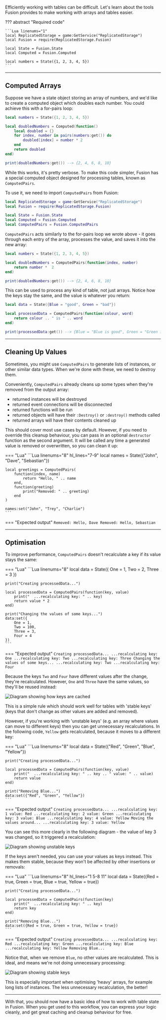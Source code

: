 Efficiently working with tables can be difficult. Let's learn about the tools
Fusion provides to make working with arrays and tables easier.

??? abstract "Required code"

	```Lua linenums="1"
	local ReplicatedStorage = game:GetService("ReplicatedStorage")
	local Fusion = require(ReplicatedStorage.Fusion)

	local State = Fusion.State
	local Computed = Fusion.Computed

	local numbers = State({1, 2, 3, 4, 5})
	```

-----

## Computed Arrays

Suppose we have a state object storing an array of numbers, and we'd like to
create a computed object which doubles each number. You could achieve this with
a for-pairs loop:

```Lua linenums="7" hl_lines="3-9"
local numbers = State({1, 2, 3, 4, 5})

local doubledNumbers = Computed(function()
	local doubled = {}
	for index, number in pairs(numbers:get()) do
		doubled[index] = number * 2
	end
	return doubled
end)

print(doubledNumbers:get()) --> {2, 4, 6, 8, 10}
```

While this works, it's pretty verbose. To make this code simpler, Fusion has a
special computed object designed for processing tables, known as `ComputedPairs`.

To use it, we need to import `ComputedPairs` from Fusion:

```Lua linenums="1" hl_lines="7"
local ReplicatedStorage = game:GetService("ReplicatedStorage")
local Fusion = require(ReplicatedStorage.Fusion)

local State = Fusion.State
local Computed = Fusion.Computed
local ComputedPairs = Fusion.ComputedPairs
```

`ComputedPairs` acts similarly to the for-pairs loop we wrote above - it goes
through each entry of the array, processes the value, and saves it into the
new array:

```Lua linenums="8" hl_lines="3-5"
local numbers = State({1, 2, 3, 4, 5})

local doubledNumbers = ComputedPairs(function(index, number)
	return number *  2
end)

print(doubledNumbers:get()) --> {2, 4, 6, 8, 10}
```

This can be used to process any kind of table, not just arrays. Notice how the
keys stay the same, and the value is whatever you return:

```Lua linenums="8"
local data = State({Blue = "good", Green = "bad"})

local processedData = ComputedPairs(function(colour, word)
	return colour .. " is " .. word
end)

print(processedData:get()) --> {Blue = "Blue is good", Green = "Green is bad"}
```

-----

## Cleaning Up Values

Sometimes, you might use `ComputedPairs` to generate lists of instances, or
other similar data types. When we're done with these, we need to destroy them.

Conveniently, `ComputedPairs` already cleans up some types when they're removed
from the output array:

- returned instances will be destroyed
- returned event connections will be disconnected
- returned functions will be run
- returned objects will have their `:Destroy()` or `:destroy()` methods called
- returned arrays will have their contents cleaned up

This should cover most use cases by default. However, if you need to override
this cleanup behaviour, you can pass in an optional `destructor` function as
the second argument. It will be called any time a generated value is removed or
overwritten, so you can clean it up:

=== "Lua"
	```Lua linenums="8" hl_lines="7-9"
	local names = State({"John", "Dave", "Sebastian"})

	local greetings = ComputedPairs(
		function(index, name)
			return "Hello, " .. name
		end,
		function(greeting)
			print("Removed: " .. greeting)
		end
	)

	names:set("John", "Trey", "Charlie")
	```
=== "Expected output"
	```
	Removed: Hello, Dave
	Removed: Hello, Sebastian
	```

-----

## Optimisation

To improve performance, `ComputedPairs` doesn't recalculate a key if its value
stays the same:

=== "Lua"
	```Lua linenums="8"
	local data = State({
		One = 1,
		Two = 2,
		Three = 3
	})

	print("Creating processedData...")

	local processedData = ComputedPairs(function(key, value)
		print("  ...recalculating key: " .. key)
		return value * 2
	end)

	print("Changing the values of some keys...")
	data:set({
		One = 1,
		Two = 100,
		Three = 3,
		Four = 4
	})
	```
=== "Expected output"
	```
	Creating processedData...
	  ...recalculating key: One
	  ...recalculating key: Two
	  ...recalculating key: Three
	Changing the values of some keys...
	  ...recalculating key: Two
	  ...recalculating key: Four
	```

Because the keys `Two` and `Four` have different values after the change,
they're recalculated. However, `One` and `Three` have the same values, so
they'll be reused instead:

![Diagram showing how keys are cached](OptimisedKeyValues.png)

This is a simple rule which should work well for tables with 'stable keys' (keys
that don't change as other values are added and removed).

However, if you're working with 'unstable keys' (e.g. an array where values can
move to different keys) then you can get unnecessary recalculations. In the
following code, `Yellow` gets recalculated, because it moves to a different key:

=== "Lua"
	```Lua linenums="8"
	local data = State({"Red", "Green", "Blue", "Yellow"})

	print("Creating processedData...")

	local processedData = ComputedPairs(function(key, value)
		print("  ...recalculating key: " .. key .. " value: " .. value)
		return value
	end)

	print("Removing Blue...")
	data:set({"Red", "Green", "Yellow"})
	```
=== "Expected output"
	```
	Creating processedData...
	  ...recalculating key: 1 value: Red
	  ...recalculating key: 2 value: Green
	  ...recalculating key: 3 value: Blue
	  ...recalculating key: 4 value: Yellow
	Moving the values around...
	  ...recalculating key: 3 value: Yellow
	```

You can see this more clearly in the following diagram - the value of key 3 was
changed, so it triggered a recalculation:

![Diagram showing unstable keys](UnstableKeys.png)

If the keys aren't needed, you can use your values as keys instead. This makes
them stable, because they won't be affected by other insertions or removals:

=== "Lua"
	```Lua linenums="8" hl_lines="1 5-8 11"
	local data = State({Red = true, Green = true, Blue = true, Yellow = true})

	print("Creating processedData...")

	local processedData = ComputedPairs(function(key)
		print("  ...recalculating key: " .. key)
		return key
	end)

	print("Removing Blue...")
	data:set({Red = true, Green = true, Yellow = true})
	```
=== "Expected output"
	```
	Creating processedData...
	  ...recalculating key: Red
	  ...recalculating key: Green
	  ...recalculating key: Blue
	  ...recalculating key: Yellow
	Removing Blue...
	```

Notice that, when we remove `Blue`, no other values are recalculated. This is
ideal, and means we're not doing unnecessary processing:

![Diagram showing stable keys](StableKeys.png)

This is especially important when optimising 'heavy' arrays, for example long
lists of instances. The less unnecessary recalculation, the better!

-----

With that, you should now have a basic idea of how to work with table state in
Fusion. When you get used to this workflow, you can express your logic cleanly,
and get great caching and cleanup behaviour for free.